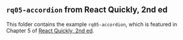 ## `rq05-accordion` from React Quickly, 2nd ed

This folder contains the example `rq05-accordion`, which is featured in Chapter 5 of [React Quickly, 2nd ed](https://reactquickly.dev).
